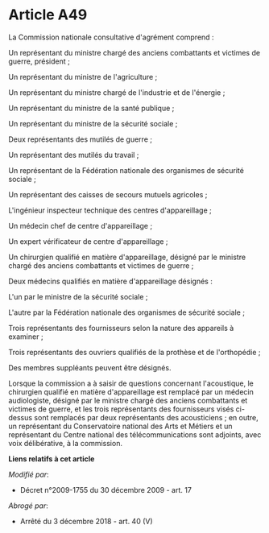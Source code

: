 # Article A49

La Commission nationale consultative d'agrément comprend : 

Un représentant du ministre chargé des anciens combattants et victimes de guerre, président ; 

Un représentant du ministre de l'agriculture ; 

Un représentant du ministre chargé de l'industrie et de l'énergie ; 

Un représentant du ministre de la santé publique ; 

Un représentant du ministre de la sécurité sociale ; 

Deux représentants des mutilés de guerre ; 

Un représentant des mutilés du travail ; 

Un représentant de la Fédération nationale des organismes de sécurité sociale ; 

Un représentant des caisses de secours mutuels agricoles ; 

L'ingénieur inspecteur technique des centres d'appareillage ; 

Un médecin chef de centre d'appareillage ; 

Un expert vérificateur de centre d'appareillage ; 

Un chirurgien qualifié en matière d'appareillage, désigné par le ministre chargé des anciens combattants et victimes de
guerre ; 

Deux médecins qualifiés en matière d'appareillage désignés : 

L'un par le ministre de la sécurité sociale ; 

L'autre par la Fédération nationale des organismes de sécurité sociale ; 

Trois représentants des fournisseurs selon la nature des appareils à examiner ; 

Trois représentants des ouvriers qualifiés de la prothèse et de l'orthopédie ; 

Des membres suppléants peuvent être désignés. 

Lorsque la commission a à saisir de questions concernant l'acoustique, le chirurgien qualifié en matière d'appareillage est
remplacé par un médecin audiologiste, désigné par le ministre chargé des anciens combattants et victimes de guerre, et les
trois représentants des fournisseurs visés ci-dessus sont remplacés par deux représentants des acousticiens ; en outre, un
représentant du Conservatoire national des Arts et Métiers et un représentant du Centre national des télécommunications sont
adjoints, avec voix délibérative, à la commission.

**Liens relatifs à cet article**

_Modifié par_:

  - Décret n°2009-1755 du 30 décembre 2009 - art. 17

_Abrogé par_:

  - Arrêté du 3 décembre 2018 - art. 40 (V)
